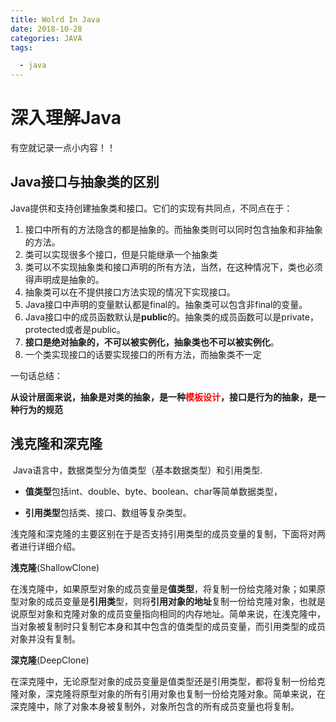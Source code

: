 ```yaml
---
title: Wolrd In Java
date: 2018-10-28
categories: JAVA
tags:

  - java
---
```


# 深入理解Java

有空就记录一点小内容！！

## Java接口与抽象类的区别

Java提供和支持创建抽象类和接口。它们的实现有共同点，不同点在于：

1. 接口中所有的方法隐含的都是抽象的。而抽象类则可以同时包含抽象和非抽象的方法。
2. 类可以实现很多个接口，但是只能继承一个抽象类
3. 类可以不实现抽象类和接口声明的所有方法，当然，在这种情况下，类也必须得声明成是抽象的。
4. 抽象类可以在不提供接口方法实现的情况下实现接口。
5. Java接口中声明的变量默认都是final的。抽象类可以包含非final的变量。
6. Java接口中的成员函数默认是**public**的。抽象类的成员函数可以是private，protected或者是public。
7. **接口是绝对抽象的，不可以被实例化，抽象类也不可以被实例化**。
8. 一个类实现接口的话要实现接口的所有方法，而抽象类不一定

一句话总结：
<!-- more -->
**从设计层面来说，抽象是对类的抽象，是一种<font color="red">模板设计</font>，接口是行为的抽象，是一种行为的规范**



## **浅克隆和深克隆** 

​	 Java语言中，数据类型分为值类型（基本数据类型）和引用类型.

- **值类型**包括int、double、byte、boolean、char等简单数据类型，

- **引用类型**包括类、接口、数组等复杂类型。

浅克隆和深克隆的主要区别在于是否支持引用类型的成员变量的复制，下面将对两者进行详细介绍。 

**浅克隆**(ShallowClone)

  在浅克隆中，如果原型对象的成员变量是**值类型**，将复制一份给克隆对象；如果原型对象的成员变量是**引用类**型，则将**引用对象的地址**复制一份给克隆对象，也就是说原型对象和克隆对象的成员变量指向相同的内存地址。简单来说，在浅克隆中，当对象被复制时只复制它本身和其中包含的值类型的成员变量，而引用类型的成员对象并没有复制。

**深克隆**(DeepClone)

在深克隆中，无论原型对象的成员变量是值类型还是引用类型，都将复制一份给克隆对象，深克隆将原型对象的所有引用对象也复制一份给克隆对象。简单来说，在深克隆中，除了对象本身被复制外，对象所包含的所有成员变量也将复制。





